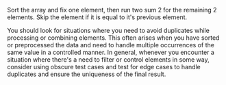 Sort the array and fix one element, then run two sum 2 for the remaining 2 elements. Skip the element if it is equal to it's previous element.


You should look for situations where you need to avoid duplicates while processing or combining elements. This often arises when you have sorted or preprocessed the data and need to handle multiple occurrences of the same value in a controlled manner.
In general, whenever you encounter a situation where there's a need to filter or control elements in some way, consider using obscure test cases and test for edge cases to handle duplicates and ensure the uniqueness of the final result.
​
